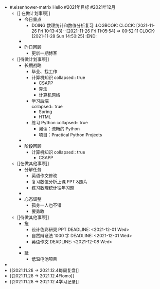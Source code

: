 - #.eisenhower-matrix Hello #2021年目标 #2021年12月
	- [[ 在做计划事项]]
		- 今日重点
			- DOING 数理统计和数值分析复习
			  :LOGBOOK:
			  CLOCK: [2021-11-26 Fri 10:13:43]--[2021-11-26 Fri 11:05:54] =>  00:52:11
			  CLOCK: [2021-11-28 Sun 14:50:25]
			  :END:
		-
		- 昨日回顾
			- 更新一期博客
	- [[待做计划事项]]
		- 长期战略
			- 毕业、找工作
			- 计算机知识 
			  collapsed:: true
				- CSAPP
				- 算法
				- 计算机网络
			- 学习后端  
			  collapsed:: true
				- Spring
				- HTML
			- 练习 Python
			  collapsed:: true
				- 阅读：流畅的 Python
				- 项目：Practical Python Projects
		-
		- 阶段回顾
			- 计算机知识
			  collapsed:: true
				- CSAPP
	- [[在做其他事项]]
		- 分解任务
			- 英语作文修改
			- 复习数值分析上课 PPT &照片
			- 练习数理统计往年习题
		-
		- 心态调整
			- 孤身一人也不错
			- 要勇敢
	- [[待做其他事项]]
		- 拖
			- 设计色彩研究 PPT
			  DEADLINE: <2021-12-01 Wed>
			- 自然辩证法 1000 字
			  DEADLINE: <2021-12-01 Wed>
			- 英语作文
			  DEADLINE: <2021-12-08 Wed>
		-
		- 延
			- 低温电池项目
-
- [[2021.11.28 -> 2021.12.4每周复盘]]
- [[2021.11.28 -> 2021.12.4Flomo]]
- [[2021.11.28 -> 2021.12.4学习记录]]